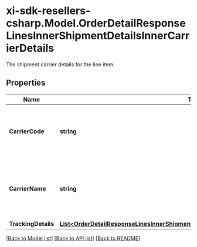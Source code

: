 # xi-sdk-resellers-csharp.Model.OrderDetailResponseLinesInnerShipmentDetailsInnerCarrierDetails
The shipment carrier details for the line item.

## Properties

Name | Type | Description | Notes
------------ | ------------- | ------------- | -------------
**CarrierCode** | **string** | The carrier code for the shipment containing the line item. | [optional] 
**CarrierName** | **string** | The name of the carrier of the shipment containing the line item. | [optional] 
**TrackingDetails** | [**List&lt;OrderDetailResponseLinesInnerShipmentDetailsInnerCarrierDetailsTrackingDetailsInner&gt;**](OrderDetailResponseLinesInnerShipmentDetailsInnerCarrierDetailsTrackingDetailsInner.md) |  | [optional] 

[[Back to Model list]](../README.md#documentation-for-models) [[Back to API list]](../README.md#documentation-for-api-endpoints) [[Back to README]](../README.md)

